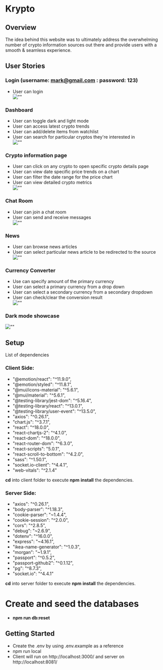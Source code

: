 # Krypto

## Overview
The idea behind this website was to ultimately address the overwhelming number of crypto information sources out there and provide users with a smooth & seamless experience.

## User Stories

### Login (username: mark@gmail.com : password: 123)
- User can login <br />
![""](https://github.com/JustinMul/Krypto/blob/main/docs/loginGif.gif?raw=true)

### Dashboard
- User can toggle dark and light mode
- User can access latest crypto trends
- User can add/delete items from watchlist
- User can search for particular cryptos they're interested in <br />
![""](https://github.com/JustinMul/Krypto/blob/main/docs/dashboard.gif?raw=true)

### Crypto information page
- User can click on any crypto to open specific crypto details page
- User can view date specific price trends on a chart
- User can filter the date range for the price chart 
- User can view detailed crypto metrics <br />
![""](https://github.com/JustinMul/Krypto/blob/main/docs/singleCrypto.gif?raw=true)

### Chat Room 
- User can join a chat room
- User can send and receive messages <br />
![""](https://github.com/JustinMul/Krypto/blob/main/docs/chatroom.gif?raw=true)

### News
- User can browse news articles
- User can select particular news article to be redirected to the source <br />
![""](https://github.com/JustinMul/Krypto/blob/main/docs/news.gif?raw=true)

### Currency Converter
- Use can specify amount of the primary currency
- User can select a primary currency from a drop down
- User can select a secondary currency from a  secondary  dropdown
- User can check/clear the conversion result <br />
![""](https://github.com/JustinMul/Krypto/blob/main/docs/cryptoConverter.gif?raw=true)

### Dark mode showcase
![""](https://github.com/JustinMul/Krypto/blob/main/docs/darkmode.gif?raw=true)

## Setup
List of dependencies

### Client Side:
- "@emotion/react": "^11.9.0",
- "@emotion/styled": "^11.8.1",
- "@mui/icons-material": "^5.6.1",
- "@mui/material": "^5.6.1",
- "@testing-library/jest-dom": "^5.16.4",
- "@testing-library/react": "^13.0.1",
- "@testing-library/user-event": "^13.5.0",
- "axios": "^0.26.1",
- "chart.js": "^3.7.1",
- "react": "^18.0.0",
- "react-chartjs-2": "^4.1.0",
- "react-dom": "^18.0.0",
- "react-router-dom": "^6.3.0",
- "react-scripts": "5.0.1",
- "react-scroll-to-bottom": "^4.2.0",
- "sass": "^1.50.1",
- "socket.io-client": "^4.4.1",
- "web-vitals": "^2.1.4"

**cd** into client folder to execute **npm** **install** the dependencies.


### Server Side:

- "axios": "^0.26.1",
- "body-parser": "^1.18.3",
- "cookie-parser": "~1.4.4",
- "cookie-session": "^2.0.0",
- "cors": "^2.8.5",
- "debug": "~2.6.9",
- "dotenv": "^16.0.0",
- "express": "~4.16.1",
- "ikea-name-generator": "^1.0.3",
- "morgan": "~1.9.1",
- "passport": "^0.5.2",
- "passport-github2": "^0.1.12",
- "pg": "^8.7.3",
- "socket.io": "^4.4.1"


**cd** into server folder to execute **npm** **install** the dependencies.

# Create and seed the databases
- **npm run db:reset**


## Getting Started 
- Create the .env by using .env.example as a reference
- npm run local
- Client will run on http://localhost:3000/ and server on http://localhost:8081/
